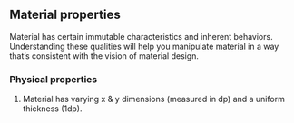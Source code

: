 ## Material properties
Material has certain immutable characteristics and inherent behaviors. Understanding these qualities will help you manipulate material in a way that’s consistent with the vision of material design.

### Physical properties
1. Material has varying x & y dimensions (measured in dp) and a uniform thickness (1dp).
